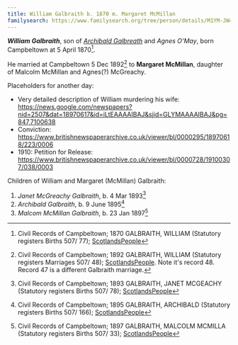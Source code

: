 ```yaml
---
title: William Galbraith b. 1870 m. Margaret McMillan
familysearch: https://www.familysearch.org/tree/person/details/M1YM-JW4
---
```

***William Galbraith***, son of *[Archibald Galbreath](/people/galbreath-archibald-1842.md)* and *Agnes O'May*, born Campbeltown at 5 April 1870[^birth].  

He married at Campbeltown 5 Dec 1892[^marriage] to **Margaret McMillan**, daughter of Malcolm McMillan and Agnes(?) McGreachy.

Placeholders for another day:

* Very detailed description of William murdering his wife: https://news.google.com/newspapers?nid=2507&dat=18970617&id=iLtEAAAAIBAJ&sjid=GLYMAAAAIBAJ&pg=847,7100638
* Conviction: https://www.britishnewspaperarchive.co.uk/viewer/bl/0000295/18970618/223/0006
* 1910: Petition for Release: https://www.britishnewspaperarchive.co.uk/viewer/bl/0000728/19100307/038/0003

Children of William and Margaret (McMillan) Galbraith:

1. *Janet McGreachy Galbraith*, b. 4 Mar 1893[^janet-birth]
2. *Archibald Galbraith*, b. 9 June 1895[^archibald-birth]
3. *Malcom McMillan Galbraith*, b. 23 Jan 1897[^malcom-birth]

[^birth]: Civil Records of Campbeltown; 1870 GALBRAITH, WILLIAM (Statutory registers Births 507/ 77); [ScotlandsPeople](https://www.scotlandspeople.gov.uk/view-image/nrs_stat_births/40423938)

[^marriage]: Civil Records of Campbeltown; 1892 GALBRAITH, WILLIAM (Statutory registers Marriages 507/ 48); [ScotlandsPeople](https://www.scotlandspeople.gov.uk/view-image/nrs_stat_marriages/2435236).  Note it's record 48.  Record 47 is a different Galbraith marriage.

[^janet-birth]: Civil Records of Campbeltown; 1893 GALBRAITH, JANET MCGEACHY (Statutory registers Births 507/ 78); [ScotlandsPeople](https://www.scotlandspeople.gov.uk/view-image/nrs_stat_births/43625091)

[^archibald-birth]: Civil Records of Campbeltown; 1895 GALBRAITH, ARCHIBALD (Statutory registers Births 507/ 166); [ScotlandsPeople](https://www.scotlandspeople.gov.uk/view-image/nrs_stat_births/43790826)

[^malcom-birth]: Civil Records of Campbeltown; 1897 GALBRAITH, MALCOLM MCMILLA (Statutory registers Births 507/ 33); [ScotlandsPeople](https://www.scotlandspeople.gov.uk/view-image/nrs_stat_births/44163623)
